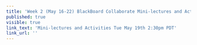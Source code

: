 ```yaml
---
title: 'Week 2 (May 16-22) BlackBoard Collaborate Mini-lectures and Activities'
published: true
visible: true
link_text: 'Mini-lectures and Activities Tue May 19th 2:30pm PDT'
link_url: ''
---
```

